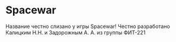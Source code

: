 # Spacewar
Название честно слизано у игры Spacewar!
Честно разработано Калицким Н.Н. и Задорожным А. А. из группы ФИТ-221
